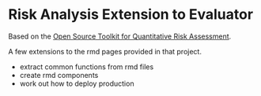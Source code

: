 # Risk Analysis Extension to Evaluator

Based on the [Open Source Toolkit for Quantitative Risk Assessment](https://github.com/davidski/evaluator).

A few extensions to the rmd pages provided in that project.
* extract common functions from rmd files
* create rmd components
* work out how to deploy production
